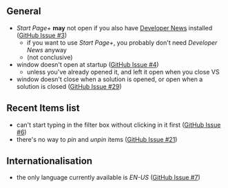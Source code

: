 ## General

  - *Start Page+* **may** not open if you also have [Developer News][developer-news-url] installed ([GitHub Issue #3][github-issue-3])
    - if you want to use *Start Page+*, you probably don't need *Developer News* anyway
    - (not conclusive)
  - window doesn't open at startup ([GitHub Issue #4][github-issue-4])
    - unless you've already opened it, and left it open when you close VS
  - window doesn't close when a solution is opened, or open when a solution is closed ([GitHub Issue #29][github-issue-29])

[github-issue-3]: https://github.com/luminous-software/start-page-plus/issues/3
[github-issue-4]: https://github.com/luminous-software/start-page-plus/issues/4
[github-issue-14]: https://github.com/luminous-software/start-page-plus/issues/14
[github-issue-29]: https://github.com/luminous-software/start-page-plus/issues/29

## Recent Items list

  - can't start typing in the filter box without clicking in it first ([GitHub Issue #6][github-issue-6])
  - there's no way to *pin* and *unpin* items ([GitHub Issue #21][github-issue-21])

[developer-news-url]: https://luminous-software.solutions/developer-news
[github-issue-6]: https://github.com/luminous-software/start-page-plus/issues/6
[github-issue-21]: https://github.com/luminous-software/start-page-plus/issues21
[github-issue-22]: https://github.com/luminous-software/start-page-plus/issues22

## Internationalisation

  - the only language currently available is *EN-US* ([GitHub Issue #7][github-issue-7])

[github-issue-7]: https://github.com/luminous-software/start-page-plus/issues/7
